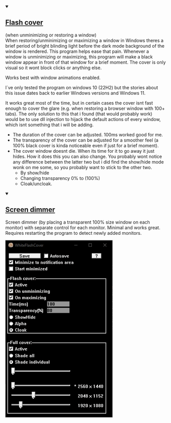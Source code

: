 

<details open><summary><h2><u>Flash cover</u></h2> (when unminimizing or restoring a window)</summary>
When restoring/unminimizing or maximizing a window in Windows theres a brief period of bright blinding light before the dark mode background of the window is rendered. 
This program helps ease that pain. 
Whenever a window is unminimizing or maximizing, this program will make a black window appear in front of that window for a brief moment.  
The cover is only visual so it wont block clicks or anything else. 

Works best with window animations enabled. 

I´ve only tested the program on windows 10 (22H2) but the stories about this issue dates back to earlier Windows versions and Windows 11. 


It works great most of the time, but in certain cases the cover isnt fast enough to cover the glare (e.g. when restoring a browser window with 100+ tabs). The only solution to this that i found (that would probably work) would be to use dll injection to hijack the default actions of every window, which isnt something that i will be adding. 

- The duration of the cover can be adjusted. 100ms worked good for me. 
- The transparency of the cover can be adjusted for a smoother feel (a 100% black cover is kinda noticeable even if just for a brief moment). 
- The cover window doesnt die. When its time for it to go away it just hides. 
How it does this you can also change. You probably wont notice any difference between the latter two but i did find the show/hide mode wonk on me some, so you probably want to stick to the other two. 
    - By show/hide 
    - Changing transparency 0% to (100%) 
    - Cloak/uncloak. 


</details>


<details open><summary><h2><u>Screen dimmer</u></h2></summary>
Screen dimmer (by placing a transparent 100% size window on each monitor) with separate control for each monitor. Minimal and works great. Requires restarting the program to detect newly added monitors.  

</details>



![WhiteFlashCover](./WhiteFlashCover.png)